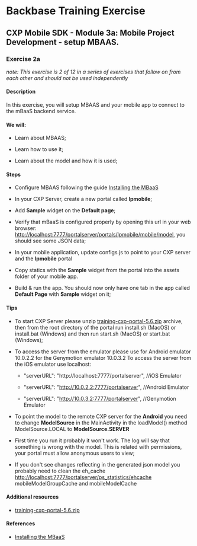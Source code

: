 Backbase Training Exercise
==========================

CXP Mobile SDK - Module 3a: Mobile Project Development - setup MBAAS.
---------------------------------------------------------------------

### Exercise 2a

*note: This exercise is 2 of 12 in a series of exercises that follow on from
each other and should not be used independently*

#### Description

In this exercise, you will setup MBAAS and your mobile app to connect to the
mBaaS backend service.

#### We will:

-   Learn about MBAAS;

-   Learn how to use it;

-   Learn about the model and how it is used;

#### Steps

-   Configure MBAAS following the guide [Installing the
    MBaaS](<https://my.backbase.com/resources/documentation/mobile-sdk/1.2/mobileapp_install_backend.html>)

-   In your CXP Server, create a new portal called **lpmobile**;

-   Add **Sample** widget on the **Default page**;

-   Verify that mBaaS is configured properly by opening this url in your web
    browser: <http://localhost:7777/portalserver/portals/lpmobile/mobile/model>,
    you should see some JSON data;

-   In your mobile application, update configs.js to point to your CXP server
    and the **lpmobile** portal

-   Copy statics with the **Sample** widget from the portal into the assets
    folder of your mobile app.

-   Build & run the app. You should now only have one tab in the app called
    **Default Page** with **Sample** widget on it;

#### Tips

-   To start CXP Server please unzip
    [training-cxp-portal-5.6.zip](<../../Resources/training-cxp-portal-5.6.zip>)
    archive, then from the root directory of the portal run install.sh (MacOS)
    or install.bat (Windows) and then run start.sh (MacOS) or start.bat
    (Windows);

-   To access the server from the emulator please use for Android emulator
    10.0.2.2 for the Genymotion emulator 10.0.3.2 To access the server from the
    iOS emulator use localhost:

    -   "serverURL": "http://localhost:7777/portalserver", //iOS Emulator

    -   "serverURL": "http://10.0.2.2:7777/portalserver", //Android Emulator

    -   "serverURL": "http://10.0.3.2:7777/portalserver", //Genymotion Emulator

-   To point the model to the remote CXP server for the **Android** you need to
    change **ModelSource** in the MainActivity in the loadModel() method
    ModelSource.LOCAL to **ModelSource.SERVER**

-   First time you run it probably it won't work. The log will say that
    something is wrong with the model. This is related with permissions, your
    portal must allow anonymous users to view;

-   If you don't see changes reflecting in the generated json model you probably
    need to clean the eh\_cache
    <http://localhost:7777/portalserver/ps_statistics/ehcache>
    mobileModelGroupCache and mobileModelCache

#### Additional resources

-   [training-cxp-portal-5.6.zip](<../../Resources/training-cxp-portal-5.6.zip>)

#### References

-   [Installing the
    MBaaS](<https://my.backbase.com/resources/documentation/mobile-sdk/1.2/mobileapp_install_backend.html>)

